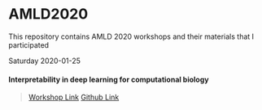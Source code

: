 # AMLD2020
This repository contains AMLD 2020 workshops and their materials that I participated

Saturday 2020-01-25

#### Interpretability in deep learning for computational biology
> [Workshop Link](https://appliedmldays.org/workshops/interpretability-in-deep-learning-for-computational-biology) 
> [Github Link](https://github.com/IBM/depiction/tree/master/workshops/20200125_AMLD2020) 
